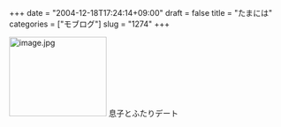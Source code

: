 +++
date = "2004-12-18T17:24:14+09:00"
draft = false
title = "たまには"
categories = ["モブログ"]
slug = "1274"
+++

<img src="http://ieiriblog.jugem.cc/?image=4085" class="pict" width="176" height="144" alt="image.jpg" />
息子とふたりデート
